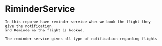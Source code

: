 # RiminderService

```
In this repo we have reminder service when we book the flight they give the notification
and Reminde me the flight is booked.

```

```
The reminder service gives all type of notification regarding flights
```
